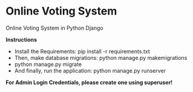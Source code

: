 # Online Voting System
 Online Voting System in Python Django

**Instructions**
- Install the Requirements: pip install -r requirements.txt
- Then, make database migrations: python manage.py makemigrations
- python manage.py migrate
- And finally, run the application: python manage.py runserver

**For Admin Login Credentials, please create one using superuser!**